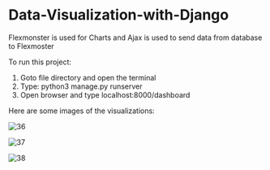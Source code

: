 # Data-Visualization-with-Django

Flexmonster is used for Charts and Ajax is used to send data from database to Flexmoster

To run this project: 
1. Goto file directory and open the terminal
2. Type: python3 manage.py runserver
3. Open browser and type localhost:8000/dashboard

Here are some images of the visualizations:

![36](https://user-images.githubusercontent.com/35973080/89542482-5d593500-d81d-11ea-8ddc-d0589d7ee043.png)

![37](https://user-images.githubusercontent.com/35973080/89542504-6518d980-d81d-11ea-80da-ee70771b1534.png)

![38](https://user-images.githubusercontent.com/35973080/89542527-6ba75100-d81d-11ea-9ad7-2e539c3ff0c9.png)

